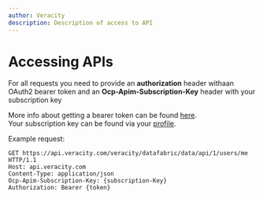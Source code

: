 ```yaml
---
author: Veracity
description: Description of access to API
---
```


# Accessing APIs

For all requests you need to provide an **authorization** header withaan OAuth2 bearer token and an **Ocp-Apim-Subscription-Key** header with your subscription key  
  

More info about getting a bearer token can be found [here](https://developer.veracity.com/doc/identity).  
 Your subscription key can be found via your [profile](https://api-portal.veracity.com/developer).  

 Example request:

    GET https://api.veracity.com/veracity/datafabric/data/api/1/users/me HTTP/1.1
    Host: api.veracity.com
    Content-Type: application/json
    Ocp-Apim-Subscription-Key: {subscription-Key}
    Authorization: Bearer {token} 
